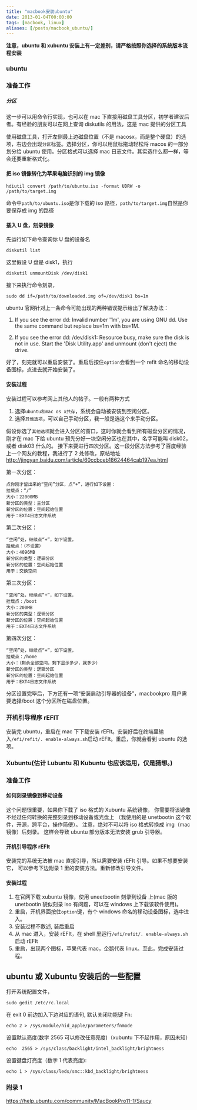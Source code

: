 ```yaml
---
title: "macbook安装ubuntu"
date: 2013-01-04T00:00:00
tags: [macbook, linux]
aliases: [/posts/macbook_ubuntu/]
---
```


**注意，ubuntu 和 xubuntu 安装上有一定差别，请严格按照你选择的系统版本流程安装**

### ubuntu

### 准备工作

##### 分区

这一步可以用命令行实现，也可以在 mac 下直接用磁盘工具分区，初学者建议后者。有经验的朋友可以在网上查询 diskutils 的用法，这是 mac 提供的分区工具

使用磁盘工具，打开左侧最上边磁盘位置（不是 macosx，而是整个硬盘）的选项，右边会出现`分区`标签。选择分区，你可以用鼠标拖动轻松将 macos 的一部分划分给 ubuntu 使用。分区格式可以选择 mac 日志文件。其实选什么都一样，等会还要重新格式化。

#### 把 iso 镜像转化为苹果电脑识别的 img 镜像

    hdiutil convert /path/to/ubuntu.iso -format UDRW -o /path/to/target.img

命令中`path/to/ubuntu.iso`是你下载的 iso 路径，`path/to/target.img`自然是你要保存成 img 的路径

#### 插入 U 盘，刻录镜像

先运行如下命令查询你 U 盘的设备名

    diskutil list

这里假设 U 盘是 disk1，执行

    diskutil unmountDisk /dev/disk1

接下来执行命令刻录，

    sudo dd if=/path/to/downloaded.img of=/dev/disk1 bs=1m

ubuntu 官网针对上一条命令可能出现的两种错误提示给出了解决办法：

1. If you see the error dd: Invalid number '1m', you are using GNU dd. Use the same command but replace bs=1m with bs=1M.

2. If you see the error dd: /dev/disk1: Resource busy, make sure the disk is not in use. Start the 'Disk Utility.app' and unmount (don't eject) the drive.

好了，刻完就可以重启安装了。重启后按住`option`会看到一个 refit 命名的移动设备图标，点进去就开始安装了。

#### 安装过程

安装过程可以参考网上其他人的帖子。一般有两种方式

1. 选择`ubuntu和mac os x共存`，系统会自动被安装到空闲分区。
2. 选择`其他选项`，可以自己手动分区，我一般是选这个来手动分区。

假设你选了`其他选项`就会进入分区的窗口，这时你就会看到所有磁盘分区的情况，刚才在 mac 下给 ubuntu 预先分好一块空闲分区也在其中，名字可能叫 disk02，或者 disk03 什么的。
接下来要进行四次分区。这一段分区方法参考了百度经验上一个网友的教程，我进行了 2 处修改，原帖地址<http://jingyan.baidu.com/article/60ccbceb18624464cab197ea.html>

第一次分区：

    点你刚才留出来的“空闲”分区，点“+”，进行如下设置：
    挂载点：“/”
    大小：22000MB
    新分区的类型：主分区
    新分区的位置：空间起始位置
    用于：EXT4日志文件系统

第二次分区：

    “空闲”处，继续点“+”，如下设置，
    挂载点：（不设置）
    大小：4096MB
    新分区的类型：逻辑分区
    新分区的位置：空间起始位置
    用于：交换空间

第三次分区：

    “空闲”处，继续点“+”，如下设置，
    挂载点：/boot
    大小：200MB
    新分区的类型：逻辑分区
    新分区的位置：空间起始位置
    用于：EXT4日志文件系统

第四次分区：

    “空闲”处，继续点“+”，如下设置，
    挂载点：/home
    大小：（剩余全部空间，剩下显示多少，就多少）
    新分区的类型：逻辑分区
    新分区的位置：空间起始位置
    用于：EXT4日志文件系统

分区设置完毕后，下方还有一项“安装启动引导器的设备”，macbookpro 用户需要选择/boot 这个分区所在磁盘位置。

### 开机引导程序 rEFIT

安装完 ubuntu，重启在 mac 下下载安装 rEFIt。安装好后在终端里输入`/efi/refit/. enable-always.sh`启动 rEFIt。重启，你就会看到 ubuntu 的选项。

### Xubuntu(估计 Lubuntu 和 Kubuntu 也应该适用，仅是猜想。)

### 准备工作

#### 如何刻录镜像到移动设备

这个问题很重要，如果你下载了 iso 格式的 Xubuntu 系统镜像，
你需要将该镜像不经过任何转换的完整刻录到移动设备或光盘上
（我使用的是 unetbootin 这个软件，开源，跨平台，操作简便）。
注意，绝对不可以将 iso 格式转换成 img（mac 镜像）后刻录。
这样会导致 ubuntu 部分版本无法安装 grub 引导器。

#### 开机引导程序 rEFIt

安装完的系统无法被 mac 直接引导，所以需要安装 rEFIt 引导。如果不想要安装它，
可以参考下边附录 1 里的安装方法。重新修改引导文件。

#### 安装过程

1. 在官网下载 xubuntu 镜像，使用 uneetbootin 刻录到设备
   上(mac 版的 unetbootin 貌似刻录 iso 有问题，可以在 windows 上下载该软件使用)。
2. 重启，开机界面按住`option`键，有个 windows 命名的移动设备图标，选中进入。
3. 安装过程不敷述, 装后重启
4. 从 mac 进入，安装 rEFIt，在 shell 里运行`/efi/refit/. enable-always.sh`启动 rEFIt
5. 重启，出现两个图标，苹果代表 mac，企鹅代表 linux。至此，完成安装过程。

## ubuntu 或 Xubuntu 安装后的一些配置

打开系统配置文件，

    sudo gedit /etc/rc.local

在 exit 0 前边加入下边对应的语句,
默认关闭功能键 Fn:

    echo 2 > /sys/module/hid_apple/parameters/fnmode

设置默认亮度(数字 2565 可以修改任意亮度)（xubuntu 下不起作用，原因未知）

    echo  2565 > /sys/class/backlight/intel_backlight/brightness

设置键盘灯亮度（数字 1 代表亮度):

    echo 1 > /sys/class/leds/smc::kbd_backlight/brightness

### 附录 1

<https://help.ubuntu.com/community/MacBookPro11-1/Saucy>

